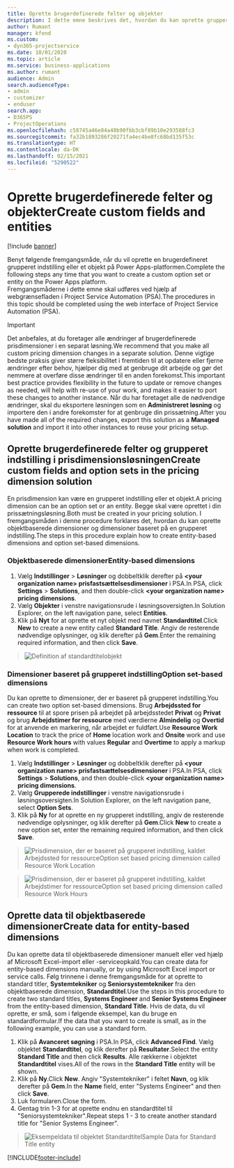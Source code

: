 ```yaml
---
title: Oprette brugerdefinerede felter og objekter
description: I dette emne beskrives det, hvordan du kan oprette grupperede indstillinger og objekter i din egen løsning i Power Apps-platformen.
author: Rumant
manager: kfend
ms.custom:
- dyn365-projectservice
ms.date: 10/01/2020
ms.topic: article
ms.service: business-applications
ms.author: rumant
audience: Admin
search.audienceType:
- admin
- customizer
- enduser
search.app:
- D365PS
- ProjectOperations
ms.openlocfilehash: c58745a46e84a40b90fbb3cbf89b10e293588fc3
ms.sourcegitcommit: fa32b1893286f20271fa4ec4be8fc68bd135f53c
ms.translationtype: HT
ms.contentlocale: da-DK
ms.lasthandoff: 02/15/2021
ms.locfileid: "5290522"
---
```

# <a name="create-custom-fields-and-entities"></a><span data-ttu-id="ecc12-103">Oprette brugerdefinerede felter og objekter</span><span class="sxs-lookup"><span data-stu-id="ecc12-103">Create custom fields and entities</span></span> 

[!include [banner](../includes/psa-now-project-operations.md)]

<span data-ttu-id="ecc12-104">Benyt følgende fremgangsmåde, når du vil oprette en brugerdefineret grupperet indstilling eller et objekt på Power Apps-platformen.</span><span class="sxs-lookup"><span data-stu-id="ecc12-104">Complete the following steps any time that you want to create a custom option set or entity on the Power Apps platform.</span></span>  
<span data-ttu-id="ecc12-105">Fremgangsmåderne i dette emne skal udføres ved hjælp af webgrænsefladen i Project Service Automation (PSA).</span><span class="sxs-lookup"><span data-stu-id="ecc12-105">The procedures in this topic should be completed using the web interface of Project Service Automation (PSA).</span></span>

> [!IMPORTANT]
> <span data-ttu-id="ecc12-106">Det anbefales, at du foretager alle ændringer af brugerdefinerede prisdimensioner i en separat løsning.</span><span class="sxs-lookup"><span data-stu-id="ecc12-106">We recommend that you make all custom pricing dimension changes in a separate solution.</span></span> <span data-ttu-id="ecc12-107">Denne vigtige bedste praksis giver større fleksibilitet i fremtiden til at opdatere eller fjerne ændringer efter behov, hjælper dig med at genbruge dit arbejde og gør det nemmere at overføre disse ændringer til en anden forekomst.</span><span class="sxs-lookup"><span data-stu-id="ecc12-107">This important best practice provides flexibility in the future to update or remove changes as needed, will help with re-use of your work, and makes it easier to port these changes to another instance.</span></span> <span data-ttu-id="ecc12-108">Når du har foretaget alle de nødvendige ændringer, skal du eksportere løsningen som en **Administreret løsning** og importere den i andre forekomster for at genbruge din prissætning.</span><span class="sxs-lookup"><span data-stu-id="ecc12-108">After you have made all of the required changes, export this solution as a **Managed solution** and import it into other instances to reuse your pricing setup.</span></span>

  
## <a name="create-custom-fields-and-option-sets-in-the-pricing-dimension-solution"></a><span data-ttu-id="ecc12-109">Oprette brugerdefinerede felter og grupperet indstilling i prisdimensionsløsningen</span><span class="sxs-lookup"><span data-stu-id="ecc12-109">Create custom fields and option sets in the pricing dimension solution</span></span>

<span data-ttu-id="ecc12-110">En prisdimension kan være en grupperet indstilling eller et objekt.</span><span class="sxs-lookup"><span data-stu-id="ecc12-110">A pricing dimension can be an option set or an entity.</span></span> <span data-ttu-id="ecc12-111">Begge skal være oprettet i din prissætningsløsning.</span><span class="sxs-lookup"><span data-stu-id="ecc12-111">Both must be created in your pricing solution.</span></span> <span data-ttu-id="ecc12-112">I fremgangsmåden i denne procedure forklares det, hvordan du kan oprette objektbaserede dimensioner og dimensioner baseret på en grupperet indstilling.</span><span class="sxs-lookup"><span data-stu-id="ecc12-112">The steps in this procedure explain how to create entity-based dimensions and option set-based dimensions.</span></span>

### <a name="entity-based-dimensions"></a><span data-ttu-id="ecc12-113">Objektbaserede dimensioner</span><span class="sxs-lookup"><span data-stu-id="ecc12-113">Entity-based dimensions</span></span>

1. <span data-ttu-id="ecc12-114">Vælg **Indstillinger** > **Løsninger** og dobbeltklik derefter på **\<your organization name> prisfastsættelsesdimensioner** i PSA.</span><span class="sxs-lookup"><span data-stu-id="ecc12-114">In PSA, click **Settings** > **Solutions**, and then double-click **\<your organization name> pricing dimensions**.</span></span>
2. <span data-ttu-id="ecc12-115">Vælg **Objekter** i venstre navigationsrude i løsningsoversigten.</span><span class="sxs-lookup"><span data-stu-id="ecc12-115">In Solution Explorer, on the left navigation pane, select **Entities**.</span></span>
3. <span data-ttu-id="ecc12-116">Klik på **Nyt** for at oprette et nyt objekt med navnet **Standardtitel**.</span><span class="sxs-lookup"><span data-stu-id="ecc12-116">Click **New** to create a new entity called **Standard Title**.</span></span> <span data-ttu-id="ecc12-117">Angiv de resterende nødvendige oplysninger, og klik derefter på **Gem**.</span><span class="sxs-lookup"><span data-stu-id="ecc12-117">Enter the remaining required information, and then click **Save**.</span></span>

> ![Definition af standardtitelobjekt](media/Standard-Title-entity-definition.png)


### <a name="option-set-based-dimensions"></a><span data-ttu-id="ecc12-119">Dimensioner baseret på grupperet indstilling</span><span class="sxs-lookup"><span data-stu-id="ecc12-119">Option set-based dimensions</span></span> 
<span data-ttu-id="ecc12-120">Du kan oprette to dimensioner, der er baseret på grupperet indstilling.</span><span class="sxs-lookup"><span data-stu-id="ecc12-120">You can create two option set-based dimensions.</span></span> <span data-ttu-id="ecc12-121">Brug **Arbejdssted for ressource** til at spore prisen på arbejdet på arbejdsstedet **Privat** og **Privat** og brug **Arbejdstimer for ressource** med værdierne **Almindelig** og **Overtid** for at anvende en markering, når arbejdet er fuldført.</span><span class="sxs-lookup"><span data-stu-id="ecc12-121">Use **Resource Work Location** to track the price of **Home** location work and **Onsite** work and use **Resource Work hours** with values **Regular** and **Overtime** to apply a markup when work is completed.</span></span>


1. <span data-ttu-id="ecc12-122">Vælg **Indstillinger** > **Løsninger** og dobbeltklik derefter på **\<your organization name> prisfastsættelsesdimensioner** i PSA.</span><span class="sxs-lookup"><span data-stu-id="ecc12-122">In PSA, click **Settings** > **Solutions**, and then double-click  **\<your organization name> pricing dimensions**.</span></span> 
2. <span data-ttu-id="ecc12-123">Vælg **Grupperede indstillinger** i venstre navigationsrude i løsningsoversigten.</span><span class="sxs-lookup"><span data-stu-id="ecc12-123">In Solution Explorer, on the left navigation pane, select  **Option Sets**.</span></span> 
3. <span data-ttu-id="ecc12-124">Klik på **Ny** for at oprette en ny grupperet indstilling, angiv de resterende nødvendige oplysninger, og klik derefter på **Gem**.</span><span class="sxs-lookup"><span data-stu-id="ecc12-124">Click **New** to create a new option set, enter the remaining required information, and then click **Save**.</span></span>

> ![<span data-ttu-id="ecc12-125">Prisdimension, der er baseret på grupperet indstilling, kaldet Arbejdssted for ressource</span><span class="sxs-lookup"><span data-stu-id="ecc12-125">Option set based pricing dimension called Resource Work Location</span></span> ](media/Option-set-PD-called-Resource-Work-Location.png)

> ![<span data-ttu-id="ecc12-126">Prisdimension, der er baseret på grupperet indstilling, kaldet Arbejdstimer for ressource</span><span class="sxs-lookup"><span data-stu-id="ecc12-126">Option set based pricing dimension called Resource Work Hours</span></span> ](media/Option-set-PD-called-Resource-Work-Hours.PNG)


## <a name="create-data-for-entity-based-dimensions"></a><span data-ttu-id="ecc12-127">Oprette data til objektbaserede dimensioner</span><span class="sxs-lookup"><span data-stu-id="ecc12-127">Create data for entity-based dimensions</span></span>

<span data-ttu-id="ecc12-128">Du kan oprette data til objektbaserede dimensioner manuelt eller ved hjælp af Microsoft Excel-import eller -serviceopkald.</span><span class="sxs-lookup"><span data-stu-id="ecc12-128">You can create data for entity-based dimensions manually, or by using Microsoft Excel import or service calls.</span></span> <span data-ttu-id="ecc12-129">Følg trinnene i denne fremgangsmåde for at oprette to standard titler, **Systemtekniker** og **Seniorsystemtekniker** fra den objektbaserede dimension, **Standardtitel**.</span><span class="sxs-lookup"><span data-stu-id="ecc12-129">Use the steps in this procedure to create two standard titles, **Systems Engineer** and **Senior Systems Engineer** from the entity-based dimension, **Standard Title**.</span></span> <span data-ttu-id="ecc12-130">Hvis de data, du vil oprette, er små, som i følgende eksempel, kan du bruge en standardformular.</span><span class="sxs-lookup"><span data-stu-id="ecc12-130">If the data that you want to create is small, as in the following example, you can use a standard form.</span></span>

1. <span data-ttu-id="ecc12-131">Klik på **Avanceret søgning** i PSA.</span><span class="sxs-lookup"><span data-stu-id="ecc12-131">In PSA, click **Advanced Find**.</span></span> <span data-ttu-id="ecc12-132">Vælg objektet **Standardtitel**, og klik derefter på **Resultater**.</span><span class="sxs-lookup"><span data-stu-id="ecc12-132">Select the entity **Standard Title** and then click **Results**.</span></span> <span data-ttu-id="ecc12-133">Alle rækkerne i objektet **Standardtitel** vises.</span><span class="sxs-lookup"><span data-stu-id="ecc12-133">All of the rows in the **Standard Title** entity will be shown.</span></span>
2. <span data-ttu-id="ecc12-134">Klik på **Ny**.</span><span class="sxs-lookup"><span data-stu-id="ecc12-134">Click **New**.</span></span> <span data-ttu-id="ecc12-135">Angiv "Systemtekniker" i feltet **Navn**, og klik derefter på **Gem**.</span><span class="sxs-lookup"><span data-stu-id="ecc12-135">In the **Name** field, enter "Systems Engineer" and then click **Save**.</span></span>
3. <span data-ttu-id="ecc12-136">Luk formularen.</span><span class="sxs-lookup"><span data-stu-id="ecc12-136">Close the form.</span></span> 
4. <span data-ttu-id="ecc12-137">Gentag trin 1-3 for at oprette endnu en standardtitel til "Seniorsystemtekniker".</span><span class="sxs-lookup"><span data-stu-id="ecc12-137">Repeat steps 1 - 3 to create another standard title for "Senior Systems Engineer".</span></span>

> ![<span data-ttu-id="ecc12-138">Eksempeldata til objektet Standardtitel</span><span class="sxs-lookup"><span data-stu-id="ecc12-138">Sample Data for Standard Title entity</span></span> ](media/ST-data.png)




[!INCLUDE[footer-include](../includes/footer-banner.md)]